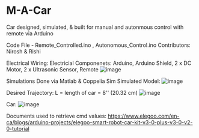 # M-A-Car
Car designed, simulated, & built for manual and autonmous control with remote via Arduino

Code File - Remote_Controlled.ino , Autonomous_Control.ino
Contributors: Nirosh & Rishi

Electrical Wiring:
Electricial Componenets: Arduino, Arduino Shield, 2 x DC Motor, 2 x Ultrasonic Sensor, Remote
![image](https://user-images.githubusercontent.com/65490263/204677697-2207edbc-e4ed-4111-9d07-bdf9ca47d203.png)

Simulations Done via Matlab & Coppelia Sim
Simulated Model:
![image](https://user-images.githubusercontent.com/65490263/204677301-71a95929-d39f-4813-82c6-0e807d0509f7.png)

Desired Trajectory:
L = length of car = 8'' (20.32 cm)
![image](https://user-images.githubusercontent.com/65490263/204677115-63b4807c-2272-4549-a248-62d79245b480.png)

Car:
![image](https://user-images.githubusercontent.com/65490263/204677808-90c7d200-db3d-431b-8667-ae6a6f655feb.png)

Documents used to retrieve cmd values:
https://www.elegoo.com/en-ca/blogs/arduino-projects/elegoo-smart-robot-car-kit-v3-0-plus-v3-0-v2-0-tutorial
